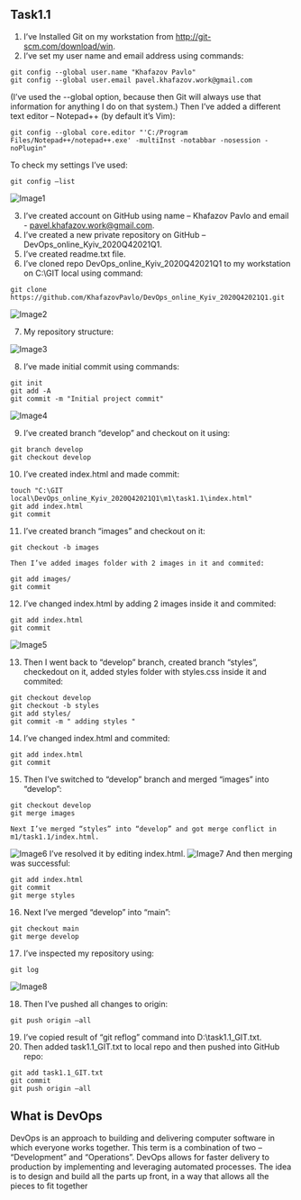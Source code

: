 ## Task1.1

1. I’ve Installed Git on my workstation from http://git-scm.com/download/win.
2. I’ve set my user name and email address using commands:
```
git config --global user.name "Khafazov Pavlo"
git config --global user.email pavel.khafazov.work@gmail.com
```
   (I’ve used  the --global option, because then Git will always use that information for anything I do on that system.)
   Then I’ve added  a different text editor – Notepad++ (by default it’s Vim):
```
git config --global core.editor "'C:/Program Files/Notepad++/notepad++.exe' -multiInst -notabbar -nosession -noPlugin"
```
   To check my settings I’ve used:
```
git config –list
```
![Image1](screenshots/Image1.jpg "Image1")

3. I’ve created account on GitHub using name – Khafazov Pavlo and email - pavel.khafazov.work@gmail.com.
4. I’ve created a new private repository on GitHub – DevOps_online_Kyiv_2020Q42021Q1.
5. I’ve created readme.txt file.
6. I’ve cloned repo DevOps_online_Kyiv_2020Q42021Q1 to my workstation on C:\GIT local using command:
```
git clone https://github.com/KhafazovPavlo/DevOps_online_Kyiv_2020Q42021Q1.git
```
![Image2](screenshots/Image2.jpg "Image2")

7. My repository structure:

![Image3](screenshots/Image3.jpg "Image3")

8. I’ve made initial commit using commands:
```
git init
git add -A
git commit -m "Initial project commit"
```
![Image4](screenshots/Image4.jpg "Image4")

9. I’ve created branch “develop” and checkout on it using:
```
git branch develop
git checkout develop
```
10. I’ve created index.html and made commit:
```
touch "C:\GIT local\DevOps_online_Kyiv_2020Q42021Q1\m1\task1.1\index.html"
git add index.html
git commit
```
11. I’ve created branch “images” and checkout on it:
```
git checkout -b images
```
	Then I’ve added images folder with 2 images in it and commited:
```
git add images/
git commit
```
12. I’ve changed index.html by adding 2 images inside it and commited:
```
git add index.html
git commit
```
![Image5](screenshots/Image5.jpg "Image5")

13.	Then I went back to “develop” branch, created branch “styles”, checkedout on it, added styles folder with styles.css inside it and commited:
```
git checkout develop
git checkout -b styles
git add styles/
git commit -m " adding styles "
```
14.	I’ve changed index.html and commited:
```
git add index.html
git commit
```
15.	Then I’ve switched to “develop” branch and merged “images” into “develop”:
```
git checkout develop
git merge images
```	
	Next I’ve merged “styles” into “develop” and got merge conflict in m1/task1.1/index.html.
![Image6](screenshots/Image6.jpg "Image6")
	I’ve resolved it by editing index.html.
![Image7](screenshots/Image7.jpg "Image6")
	And then merging was successful:
```
git add index.html
git commit
git merge styles
```
16.	Next I’ve merged “develop” into “main”:
```
git checkout main
git merge develop
```
17.	I’ve inspected my repository using:
```
git log
```
![Image8](screenshots/Image8.jpg "Image8")

18.	Then I’ve pushed all changes to origin:
```
git push origin –all
```
19.	I’ve copied result of “git reflog” command into D:\task1.1_GIT.txt.
20.	Then added task1.1_GIT.txt to local repo and then pushed into GitHub repo:
```
git add task1.1_GIT.txt
git commit
git push origin –all
```
## What is DevOps
DevOps is an approach to building and delivering computer software in which everyone works together. This term is a combination of two – “Development” and “Operations”.  DevOps allows for faster delivery to production by implementing and leveraging automated processes. The idea is to design and build all the parts up front, in a way that allows all the pieces to fit together

	




  
   
